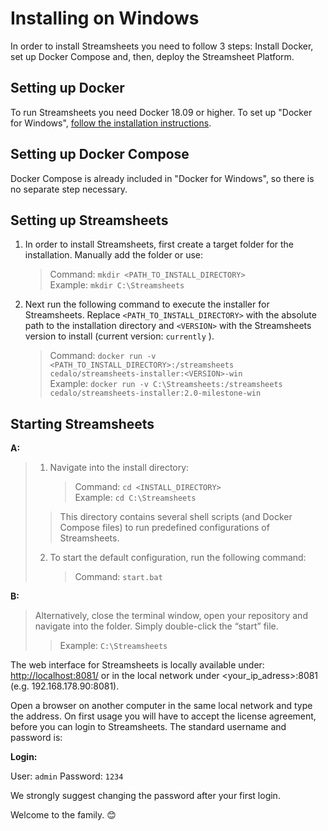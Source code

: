# Installing on Windows

In order to install Streamsheets you need to follow 3 steps: Install
Docker, set up Docker Compose and, then, deploy the Streamsheet
Platform.

## Setting up Docker

To run Streamsheets you need Docker 18.09 or higher. To set up "Docker
for Windows", [follow the installation
instructions](https://docs.docker.com/docker-for-windows/install/).

## Setting up Docker Compose

Docker Compose is already included in "Docker for Windows", so there is
no separate step necessary.

## Setting up Streamsheets

1.  In order to install Streamsheets, first create a target folder for
    the installation. Manually add the folder or use:

    > Command: `mkdir <PATH_TO_INSTALL_DIRECTORY>`  
    > Example: `mkdir C:\Streamsheets`

2.  Next run the following command to execute the installer for
    Streamsheets. Replace `<PATH_TO_INSTALL_DIRECTORY>` with the
    absolute path to the installation directory and `<VERSION>` with the
    Streamsheets version to install (current version: `currently` ).

    > Command:
    > `docker run -v <PATH_TO_INSTALL_DIRECTORY>:/streamsheets cedalo/streamsheets-installer:<VERSION>-win`  
    > Example:
    > `docker run -v C:\Streamsheets:/streamsheets cedalo/streamsheets-installer:2.0-milestone-win`

## Starting Streamsheets

**A:**

> 1.  Navigate into the install directory:
>
>     > Command: `cd <INSTALL_DIRECTORY>`  
>     > Example: `cd C:\Streamsheets`
>
> > This directory contains several shell scripts (and Docker Compose
> > files) to run predefined configurations of Streamsheets.
>
> 2.  To start the default configuration, run the following command:
>
>     > Command: `start.bat`

**B:**

> Alternatively, close the terminal window, open your repository and
> navigate into the folder. Simply double-click the “start” file.
>
> > Example: `C:\Streamsheets`

The web interface for Streamsheets is locally available under:
<http://localhost:8081/> or in the local network under
&lt;your\_ip\_adress&gt;:8081 (e.g. 192.168.178.90:8081).

Open a browser on another computer in the same local network and type
the address. On first usage you will have to accept the license
agreement, before you can login to Streamsheets. The standard username
and password is:

**Login:**

User: `admin` Password: `1234`

We strongly suggest changing the password after your first login.

Welcome to the family. 😊
